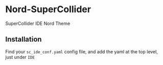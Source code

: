 # Nord-SuperCollider
SuperCollider IDE Nord Theme

## Installation
Find your `sc_ide_conf.yaml` config file, and add the yaml at the top level, just under `IDE`
